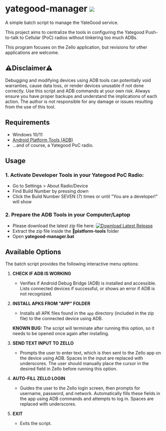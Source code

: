 # yategood-manager [![](https://img.shields.io/github/v/release/kesongblack/yategood-manager?label=)](https://github.com/kesongblack/yategood-manager/releases/latest)

A simple batch script to manage the YateGood service.

This project aims to centralize the tools in configuring the Yategood Push-to-talk to Cellular (PoC) radios without tinkering too much ADBs.

This program focuses on the Zello application, but revisions for other applications are welcome.


## ⚠️Disclaimer⚠️

Debugging and modifying devices using ADB tools can potentially void warranties, cause data loss, or render devices unusable if not done correctly. Use this script and ADB commands at your own risk. Always ensure you have proper backups and understand the implications of each action. The author is not responsible for any damage or issues resulting from the use of this tool.

## Requirements

- Windows 10/11 
- [Android Platform Tools (ADB)](https://developer.android.com/tools/releases/platform-tools) 
- ...and of course, a Yategood PoC radio.

## Usage
### 1. Activate Developer Tools in your Yategood PoC Radio:
  - Go to Settings > About Radio/Device
  - Find Build Number by pressing down
  - Click the Build Number SEVEN (7) times or until "You are a developer!" will show

### 2. Prepare the ADB Tools in your Computer/Laptop
- Please download the latest zip file here:
    [![Download Latest Release](https://img.shields.io/badge/Download%20Latest%20Release-blue?logo=github)](https://github.com/kesongblack/yategood-manager/releases/download/1.0.1/yategood-manager.zip)
- Extract the zip file inside the **📁platform-tools** folder
- Open **yategood-manager.bat**

## Available Options

The batch script provides the following interactive menu options:

1. **CHECK IF ADB IS WORKING**
   - Verifies if Android Debug Bridge (ADB) is installed and accessible. Lists connected devices if successful, or shows an error if ADB is not recognized.

2. **INSTALL APKS FROM "APP" FOLDER**
   - Installs all APK files found in the `app` directory (included in the zip file) to the connected device using ADB.
   
   **KNOWN BUG:** The script will terminate after running this option, so it needs to be opened once again after installing. 

3. **SEND TEXT INPUT TO ZELLO**
   - Prompts the user to enter text, which is then sent to the Zello app on the device using ADB. Spaces in the input are replaced with underscores. The user should manually place the cursor in the desired field in Zello before running this option.

4. **AUTO-FILL ZELLO LOGIN**
   - Guides the user to the Zello login screen, then prompts for username, password, and network. Automatically fills these fields in the app using ADB commands and attempts to log in. Spaces are replaced with underscores.

5. **EXIT**
   - Exits the script.
